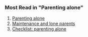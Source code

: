 ###  Most Read in "Parenting alone"

  1. [ Parenting alone ](/en/birth-family-relationships/parenting-alone/parenting-alone/)
  2. [ Maintenance and lone parents ](/en/birth-family-relationships/parenting-alone/maintenance-lone-parents/)
  3. [ Checklist: parenting alone ](/en/birth-family-relationships/parenting-alone/checklist-parenting-alone/)
